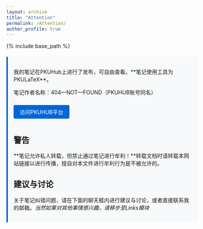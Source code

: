 ```yaml
---
layout: archive
title: "Attention"
permalink: /Attention/  
author_profile: true
---
```

{% include base_path %}
<style>
.notice-box {
  background: #f8f9fa;
  border-left: 4px solid #0366d6;
  padding: 15px;
  margin: 20px 0;
  border-radius: 0 4px 4px 0;
}
.download-btn {
  display: inline-block;
  padding: 8px 16px;
  background: #0366d6;
  color: white;
  border-radius: 4px;
  text-decoration: none;
  margin: 10px 0;
}
</style>

<div class="notice-box">
  <p>我的笔记在PKUHub上进行了发布，可自由查看。**笔记使用工具为PKULaTeX**。</p>
  <p>笔记作者名称：404—NOT—FOUND（PKUHUB账号同名）</p>
  <a href="https://pkuhub.cn/" class="download-btn">访问PKUHUB平台</a>

  ## 警告 
  **笔记允许私人转载，但禁止通过笔记进行牟利！**转载文档时请转载本网站链接以进行传播，擅自对本文件进行牟利行为是不被允许的。

 ## 建议与讨论 
 关于笔记纠错问题，请在下面的聊天框内进行建议与讨论，或者直接联系我的邮箱。*当然如果对其他事情感兴趣，请移步至Links模块*
 <!-- Giscus 评论系统嵌入 -->


<script src="https://giscus.app/client.js"
        data-repo="KirbyKingLove/KirbyKingLove.github.io"
        data-repo-id="R_kgDOOz-ERg"
        data-category="Announcements"
        data-category-id="DIC_kwDOOz-ERs4Cq4Oj"
        data-mapping="pathname"
        data-strict="0"
        data-reactions-enabled="1"
        data-emit-metadata="0"
        data-input-position="bottom"
        data-theme="light"
       
      data-lang="zh-CN"
        crossorigin="anonymous"
        async>
</script>
</div> 